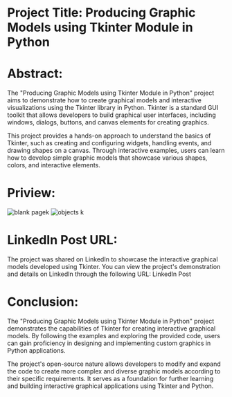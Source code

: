 # Project Title: Producing Graphic Models using Tkinter Module in Python
# Abstract:
The "Producing Graphic Models using Tkinter Module in Python" project aims to demonstrate how to create graphical models and interactive visualizations using the Tkinter library in Python. Tkinter is a standard GUI toolkit that allows developers to build graphical user interfaces, including windows, dialogs, buttons, and canvas elements for creating graphics.

This project provides a hands-on approach to understand the basics of Tkinter, such as creating and configuring widgets, handling events, and drawing shapes on a canvas. Through interactive examples, users can learn how to develop simple graphic models that showcase various shapes, colors, and interactive elements.

# Priview:
![blank pagek](https://github.com/srikarthik9909/Python-Project-s/assets/96328964/61e1a800-92d3-4071-b0a7-e157c2f95ca6)
![objects k](https://github.com/srikarthik9909/Python-Project-s/assets/96328964/efe80297-3bff-4849-91d0-2a4496aade1b)

# LinkedIn Post URL:
The project was shared on LinkedIn to showcase the interactive graphical models developed using Tkinter. You can view the project's demonstration and details on LinkedIn through the following URL: LinkedIn Post

# Conclusion:
The "Producing Graphic Models using Tkinter Module in Python" project demonstrates the capabilities of Tkinter for creating interactive graphical models. By following the examples and exploring the provided code, users can gain proficiency in designing and implementing custom graphics in Python applications.

The project's open-source nature allows developers to modify and expand the code to create more complex and diverse graphic models according to their specific requirements. It serves as a foundation for further learning and building interactive graphical applications using Tkinter and Python.
